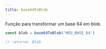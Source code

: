 ```yaml
---
title: base64ToBlob
---
```


Função para transformar um base 64 em blob.

```js
const blob = base64ToBlob('MEU_BASE_64')

// retorna: Blob
```

